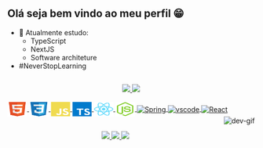 ## Olá seja bem vindo ao meu perfil 😁

- 📘 Atualmente estudo:
  - TypeScript
  - NextJS
  - Software architeture
- #NeverStopLearning
 ##

<div align="center">
  <a href="https://github.com/Tassio2002">
  <img height="180em" src="https://github-readme-stats.vercel.app/api?username=Tassio2002&show_icons=true&theme=dark&include_all_commits=true&count_private=false&hide=issues,contribs"/>
  <img height="180em" src="https://github-readme-stats.vercel.app/api/top-langs/?username=Tassio2002&layout=compact&langs_count=7&theme=tokyonight"/>
</div>
  
<div style="display: inline_block"><br>
  <img align="center" alt="HTML" height="30" width="40" src="https://raw.githubusercontent.com/devicons/devicon/master/icons/html5/html5-original.svg">
  <img align="center" alt="CSS" height="30" width="40" src="https://raw.githubusercontent.com/devicons/devicon/master/icons/css3/css3-original.svg">
  <img align="center" alt="JavasCript" height="30" width="40" src="https://raw.githubusercontent.com/devicons/devicon/master/icons/javascript/javascript-plain.svg">
  <img align="center" alt="Csharp" height="30" width="40" src="https://raw.githubusercontent.com/devicons/devicon/master/icons/typescript/typescript-original.svg">
  <img align="center" alt="React" height="30" width="40" src="https://raw.githubusercontent.com/devicons/devicon/master/icons/react/react-original.svg">
  <img align="center" alt="React" height="30" width="40" src="https://raw.githubusercontent.com/devicons/devicon/master/icons/nodejs/nodejs-original.svg">
  <img align="center" alt="Spring" height="30" width="40" src="https://cdn.jsdelivr.net/gh/devicons/devicon/icons/spring/spring-original.svg">
  <img align="center" alt="vscode" height="30" width="40" src="https://cdn.jsdelivr.net/gh/devicons/devicon/icons/vscode/vscode-original.svg" />
  <img align="center" alt="React" height="30" width="40" src="https://raw.githubusercontent.com/jmnote/z-icons/master/svg/git.svg">           
  <img align="right" alt="dev-gif" height="150" src="https://miro.medium.com/max/1360/1*IRGHmiGsa16stedQvIaZfw.gif" />
                                                                                                                                             
</div>
                                                                                                                   
 ##
                                                                                                                                                  
<div align="center">
<a href = "mailto:tassio.santos2002@gmail.com"><img src="https://img.shields.io/badge/-Gmail-%23333?style=for-the-badge&logo=gmail&logoColor=white" target="_blank">
</a>
<a href="https://www.linkedin.com/in/tassio-santos-74b618207/" target="_blank"><img src="https://img.shields.io/badge/-LinkedIn-%230077B5?style=for-the-badge&logo=linkedin&logoColor=white" target="_blank">
</a>      
<a href="https://api.whatsapp.com/send?phone=5571991294689" target="_blank"><img src="https://img.shields.io/badge/WhatsApp-25D366?style=for-the-badge&logo=whatsapp&logoColor=white" target="_blank">
</div>

